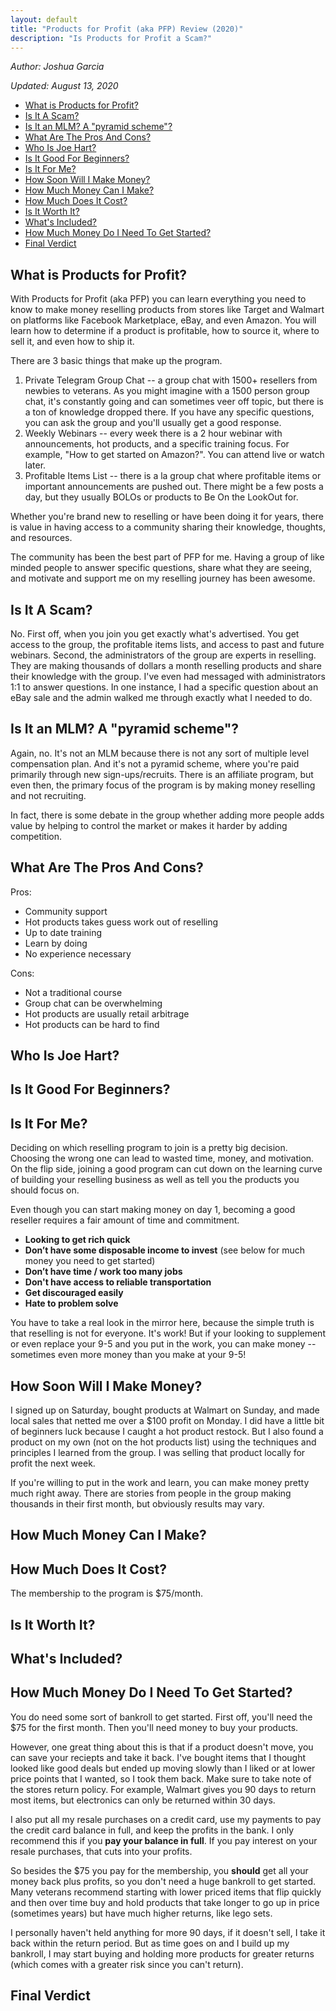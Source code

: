 ```yaml
---
layout: default
title: "Products for Profit (aka PFP) Review (2020)"
description: "Is Products for Profit a Scam?"
---
```


_Author: Joshua Garcia_

_Updated: August 13, 2020_

- [What is Products for Profit?](#what-is-products-for-profit)
- [Is It A Scam?](#is-it-a-scam)
- [Is It an MLM? A "pyramid scheme"?](#is-it-an-mlm-a-pyramid-scheme)
- [What Are The Pros And Cons?](#what-are-the-pros-and-cons)
- [Who Is Joe Hart?](#who-is-joe-hart)
- [Is It Good For Beginners?](#is-it-good-for-beginners)
- [Is It For Me?](#is-it-for-me)
- [How Soon Will I Make Money?](#how-soon-will-i-make-money)
- [How Much Money Can I Make?](#how-much-money-can-i-make)
- [How Much Does It Cost?](#how-much-does-it-cost)
- [Is It Worth It?](#is-it-worth-it)
- [What's Included?](#whats-included)
- [How Much Money Do I Need To Get Started?](#how-much-money-do-i-need-to-get-started)
- [Final Verdict](#final-verdict)


## What is Products for Profit?
With Products for Profit (aka PFP) you can learn everything you need to know to make money reselling products from stores like Target and Walmart on platforms like Facebook Marketplace, eBay, and even Amazon. You will learn how to determine if a product is profitable, how to source it, where to sell it, and even how to ship it. 

There are 3 basic things that make up the program.

1. Private Telegram Group Chat -- a group chat with 1500+ resellers from newbies to veterans. As you might imagine with a 1500 person group chat, it's constantly going and can sometimes veer off topic, but there is a ton of knowledge dropped there. If you have any specific questions, you can ask the group and you'll usually get a good response. 
2. Weekly Webinars -- every week there is a 2 hour webinar with announcements, hot products, and a specific training focus. For example, "How to get started on Amazon?". You can attend live or watch later. 
3. Profitable Items List -- there is a la group chat where profitable items or important announcements are pushed out. There might be a few posts a day, but they usually BOLOs or products to Be On the LookOut for. 

Whether you're brand new to reselling or have been doing it for years, there is value in having access to a community sharing their knowledge, thoughts, and resources. 

The community has been the best part of PFP for me. Having a group of like minded people to answer specific questions, share what they are seeing, and motivate and support me on my reselling journey has been awesome. 

## Is It A Scam?
No. First off, when you join you get exactly what's advertised. You get access to the group, the profitable items lists, and access to past and future webinars. Second, the administrators of the group are experts in reselling. They are making thousands of dollars a month reselling products and share their knowledge with the group. I've even had messaged with administrators 1:1 to answer questions. In one instance, I had a specific question about an eBay sale and the admin walked me through exactly what I needed to do. 

## Is It an MLM? A "pyramid scheme"?
Again, no. It's not an MLM because there is not any sort of multiple level compensation plan. And it's not a pyramid scheme, where you're paid primarily through new sign-ups/recruits. There is an affiliate program, but even then, the primary focus of the program is by making money reselling and not recruiting. 

In fact, there is some debate in the group whether adding more people adds value by helping to control the market or makes it harder by adding competition. 

## What Are The Pros And Cons?

Pros: 

- Community support 
- Hot products takes guess work out of reselling
- Up to date training
- Learn by doing
- No experience necessary

Cons: 

- Not a traditional course
- Group chat can be overwhelming
- Hot products are usually retail arbitrage 
- Hot products can be hard to find

## Who Is Joe Hart?

## Is It Good For Beginners?

## Is It For Me?
Deciding on which reselling program to join is a pretty big decision. Choosing the wrong one can lead to wasted time, money, and motivation. On the flip side, joining a good program can cut down on the learning curve of building your reselling business as well as tell you the products you should focus on. 

Even though you can start making money on day 1, becoming a good reseller requires a fair amount of time and commitment. 

- **Looking to get rich quick**
- **Don’t have some disposable income to invest** (see below for much money you need to get started)
- **Don’t have time / work too many jobs**
- **Don't have access to reliable transportation**
- **Get discouraged easily**
- **Hate to problem solve**

You have to take a real look in the mirror here, because the simple truth is that reselling is not for everyone. It's work! But if your looking to supplement or even replace your 9-5 and you put in the work, you can make money -- sometimes even more money than you make at your 9-5!

## How Soon Will I Make Money?
I signed up on Saturday, bought products at Walmart on Sunday, and made local sales that netted me over a $100 profit on Monday. I did have a little bit of beginners luck because I caught a hot product restock. But I also found a product on my own (not on the hot products list) using the techniques and principles I learned from the group. I was selling that product locally for profit the next week. 

If you're willing to put in the work and learn, you can make money pretty much right away. There are stories from people in the group making thousands in their first month, but obviously results may vary.

## How Much Money Can I Make?

## How Much Does It Cost?
The membership to the program is $75/month.

## Is It Worth It?

## What's Included?

## How Much Money Do I Need To Get Started?
You do need some sort of bankroll to get started. First off, you'll need the $75 for the first month. Then you'll need money to buy your products.

However, one great thing about this is that if a product doesn't move, you can save your reciepts and take it back. I've bought items that I thought looked like good deals but ended up moving slowly than I liked or at lower price points that I wanted, so I took them back. Make sure to take note of the stores return policy. For example, Walmart gives you 90 days to return most items, but electronics can only be returned within 30 days. 

I also put all my resale purchases on a credit card, use my payments to pay the credit card balance in full, and keep the profits in the bank. I only recommend this if you **pay your balance in full**. If you pay interest on your resale purchases, that cuts into your profits.

So besides the $75 you pay for the membership, you **should** get all your money back plus profits, so you don't need a huge bankroll to get started. Many veterans recommend starting with lower priced items that flip quickly and then over time buy and hold products that take longer to go up in price (sometimes years) but have much higher returns, like lego sets.

I personally haven't held anything for more 90 days, if it doesn't sell, I take it back within the return period. But as time goes on and I build up my bankroll, I may start buying and holding more products for greater returns (which comes with a greater risk since you can't return).

## Final Verdict
